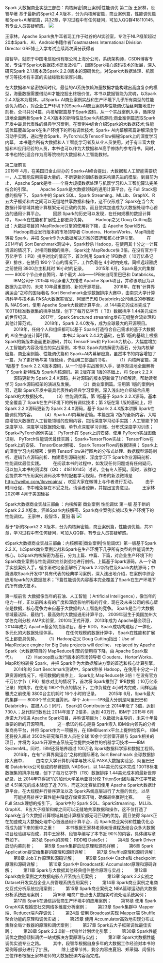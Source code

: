 
Spark 大数据商业实战三部曲：内核解密|商业案例|性能调优 第二版 王家林，段智华著  基于最新的Spark2.4.X版本，分为内核解密篇，商业案例篇，性能调优篇和Spark+AI解密篇，共32章，学习过程中有任何疑问，可加入QQ群418110145，有专业人员答疑解惑。 
![](https://github.com/duanzhihua/code-of-spark-big-data-business-trilogy/blob/master/SecondEdition/aboutBookSecondEdition.png)


王家林，Apache Spark执牛耳者现工作于硅谷的AI实验室，专注于NLP框架超过20本Spark、Al、Android书籍作者Toastmasters International Division Director GRE博士入学考试连续两次满分获得者                                                                                        

段智华，就职于中国电信股份有限公司上海分公司，系统架构师，CSDN博客专家，专注于Spark大数据技术研发及推广，跟随Spark核心源码技术的发展，深入研究Spark 2.1.1版本及Spark 2.2.0版本的源码优化，对Spark大数据处理、机器学习等技术有丰富的实战经验和浓厚兴趣。

在大数据和AI紧密协同时代，最佳的AI系统依赖海量数据才能构建出高度复杂的模型，海量数据需要借助Al才能挖掘出终极价值。本书以数据智能为灵魂，以Spark 2.4.X版本为载体，以Spark+ AI商业案例实战和生产环境下几乎所有类型的性能调优为核心，对企业生产环境下的Spark+AI商业案例与性能调优抽丝剥茧地进行剖析。全书共分4篇，内核解密篇基于Spark源码，从一个实战案例入手，循序渐进地全面解析Spark 2.4.X版本的新特性及Spark内核源码;商业案例篇选取Spark开发中最具代表性的经典学习案例，在案例中综合介绍Spark的大数据技术;性能调优篇覆盖Spark在生产环境下的所有调优技术; Spark+ AI内幕解密篇讲解深度学习动手实践，通过整合Spark、PyTorch以及TensorFlow揭秘Spark上的深度学习内幕。
本书适合所有大数据和人工智能学习者及从业人员使用。对于有丰富大数据和AI应用经验的人员，本书也可以作为大数据和AI高手修炼的参考用书。同时，本书也特别适合作为高等院校的大数据和人工智能教材。
 
第二版前言                                                                                                                          
2019年 4月，在美国旧金山举办的 Spark+AI峰会提出，大数据和人工智能需要统一，人工智能应用需要大量的、不断更新的训练数据来构建先进的模型。到目前为止， Apache Spark是唯一一个将大规模数据处理与机器学习和人工智能算法完美结合的引擎。
　　Apache Spark是大数据领域的通用计算平台。在 Full Stack思想的指导下， Spark中的 Spark SQL、Spark Streaming、MLLib、GraphX、R五大子框架和库之间可以无缝地共享数据和操作，这不仅形成了 Spark在当今大数据计算领域其他计算框架无可匹敌的优势，而且使其加速成为大数据处理中心首选的通用计算平台。
　　回顾 Spark的历史可以发现，在任何规模的数据计算中， Spark在性能和扩展性上都更具优势。
　　Hadoop之父 Doug Cutting指出：大数据项目的 MapReduce引擎的使用将下降，由 Apache Spark取代。
　　Hadoop商业发行版本的市场领导者 Cloudera、HortonWorks、MapR纷纷转投 Spark，并把 Spark作为大数据解决方案的首选和核心计算引擎。
　　在 2014年的 Sort Benchmark测试中，Spark秒杀 Hadoop，在使用其十分之一计算资源的情况下，对相同数据的排序， Spark比 MapReduce快 3倍。在没有官方千万亿字节（ PB）排序对比的情况下，首次利用 Spark对 1PB数据（ 10万亿条记录）排序，在使用 190个节点的情况下，工作负载在 4小时内完成，同样远超雅虎之前使用 3800台主机耗时 16小时的记录。
　　2015年 6月，Spark最大的集群—— 8000个节点来自腾讯，单个最大 Job——1PB来自阿里巴巴和 Databricks。
　　IBM公司于 2015年 6月承诺大力推进 Apache Spark项目，并称该项目为以数据为主导的、未来 10年最重要的、新的开源项目。
　　2016年，在有“计算界奥运会”之称的国际著名 Sort Benchmark全球数据排序大赛中，由南京大学计算机科学与技术系 PASA大数据实验室、阿里巴巴和 Databricks公司组成的参赛团队 NADSort，使用 Apache Spark大数据计算平台，以 144美元的成本完成了 100TB标准数据集的排序处理，创下了每万亿字节（ TB）数据排序 1.44美元成本的世界纪录。
　　2017年，Spark Structured streaming发布无缝整合流处理和其他计算范式。
　　2018年，Spark 2.4.0发布，成为全球最大的开源项目。
　　2019年，任何个人和组织都可以基于 Spark打造符合自己需求的基于大数据的 AI全生态链计算引擎。
　　本书以 Spark 2.4.3为基础，在第 1版的基础上根据 Spark的新版本全面更新源码，并以 TensorFlow和 PyTorch为核心，大幅度增加人工智能的内容及相应的实战案例。本书以 Spark内核解密为基石，分为内核解密篇、商业案例篇、性能调优篇和 Spark+AI内幕解密篇。虽然本书的内容增加了一篇，为了更好地与第 1版延续，仍沿用三部曲的书名。
　　（1）内核解密篇。第 1版基于 Spark 2.2.X版本源码，从一个动手实战案例入手，循序渐进地全面解析了 Spark 新特性及 Spark内核源码。第 2版在第 1版的基础上，将 Spark 2.2.X
　　源码更新为 Spark 2.4.X源码，并对源码的版本更新做了详细解读，帮助读者学习 Spark源码框架的演进及发展。
　　（2）商业案例篇。沿用第 1版的案例内容，选取 Spark开发中最具代表性的经典学习案例，深入浅出地介绍综合应用 Spark的大数据技术。
　　（3）性能调优篇。第 1版基于 Spark 2.2.X源码，基本完全覆盖了 Spark在生产环境下的所有调优技术；第 2版在第 1版的基础上，将 Spark 2.2.X源码更新为 Spark 2.4.X源码，基于 Spark 2.4.X版本讲解 Spark性能调优的内容。
　　（4）Spark+AI内幕解密篇。本篇是第 2版的全新内容，大幅度增加大数据在人工智能领域的应用内容，包括深度学习动手实践：人工智能下的深度学习、深度学习数据预处理、单节点深度学习训练、分布式深度学习训练； Spark+PyTorch案例实战： PyTorch在 Spark上的安装、使用 PyTorch实战图像识别、 PyTorch性能调优最佳实践； Spark+TensorFlow实战： TensorFlow在 Spark上的安装、 TensorBoard解密、 Spark TensorFlow的数据转换； Spark上的深度学习内核解密：使用 TensorFlow进行图片的分布式处理、数据模型源码剖析、逻辑节点源码剖析、构建索引源码剖析、深度学习下 Spark作业源码剖析、性能调优最佳实践。
　　在阅读本书的过程中，如发现任何问题或有任何疑问，可以加入本书的阅读群（QQ： 418110145）讨论，会有专人答疑。同时，该群也会提供本书所用案例源码及本书的配套学习视频。作者的新浪微博是 http://weibo.com/ilovepains/  ，欢迎大家在微博上与作者进行互动。
　　由于时间仓促，书中难免存在不妥之处，请读者谅解，并提出宝贵意见。
　　王家林 2020年 4月于美国硅谷
  
  

Spark大数据商业实战三部曲 ：内核解密 商业案例 性能调优 第一版 基于新的Spark 2.2.X版本，涵盖Spark内核解密、Spark商业案例实战以及生产环境下的性能调优。 王家林，段智华，夏阳 著 
![](https://github.com/duanzhihua/code-of-spark-big-data-business-trilogy/blob/master/aboutBook.jpg)


基于*新的Spark2.2.X版本，分为内核解密篇，商业案例篇，性能调优篇，共31章，学习过程中有任何疑问，可加入QQ群，有专业人员答疑解惑。

《Spark大数据商业实战三部曲：内核解密|商业案例|性能调优》第一版基于Spark 2.2.X，以Spark商业案例实战和Spark在生产环境下几乎所有类型的性能调优为核心，以Spark内核解密为基石，分为上篇、中篇、下篇，对企业生产环境下的Spark商业案例与性能调优抽丝剥茧地进行剖析。上篇基于Spark源码，从一个动手实战案例入手，循序渐进地全面解析了Spark 2.2新特性及Spark内核源码；中篇选取Spark开发中*具有代表的经典学习案例，深入浅出地介绍，在案例中综合应用Spark的大数据技术；下篇性能调优内容基本完全覆盖了Spark在生产环境下的所有调优技术。

第一版前言
大数据像当年的石油、人工智能（ Artificial Intelligence），像当年的电力一样，正以前所未有的广度和深度影响所有的行业，现在及未来公司的核心壁垒是数据，核心竞争力来自基于大数据的人工智能的竞争。 Spark是当今大数据领域最活跃、最热门、最高效的大数据通用计算平台， 2009年诞生于美国加州大学伯克利分校 AMP实验室，2010年正式开源， 2013年成为 Apache基金项目， 2014年成为 Apache基金的顶级项目。基于 RDD，Spark成功构建起了一体化、多元化的大数据处理体系。
　　在任何规模的数据计算中， Spark在性能和扩展性上都更具优势。
　　（1）Hadoop之父 Doug Cutting指出：Use of MapReduce engine for Big Data projects will decline， replaced by Apache Spark（大数据项目的 MapReduce引擎的使用将下降，由 Apache Spark取代）。
　　（2）Hadoop商业发行版本的市场领导者 Cloudera、HortonWorks、MapR纷纷转投 Spark，并把 Spark作为大数据解决方案的首选和核心计算引擎。
　　2014年的 Sort Benchmark测试中，Spark秒杀 Hadoop，在使用十分之一计算资源的情况下，相同数据的排序上， Spark比 MapReduce快 3倍！在没有官方千万亿字节（ PB）排序对比的情况下，首次将 Spark推到了 1PB数据（ 10万亿条记录）的排序，在使用 190个节点的情况下，工作负载在 4小时内完成，同样远超雅虎之前使用 3800台主机耗时 16个小时的记录。
　　2015年 6月，Spark最大的集群—— 8000个节点来自腾讯，单个 Job——1PB最大分别是阿里巴巴和 Databricks，震撼人心！同时， Spark的 Contributor比 2014年涨了 3倍，达到 730人；总代码行数也比 2014年涨了 2倍多，达到 40万行。IBM于 2015年 6月承诺大力推进 Apache Spark项目，并称该项目为：以数据为主导的，未来十年最重要的新的开源项目。
　　这一承诺的核心是将 Spark嵌入 IBM业内领先的分析和商务平台，并将 Spark作为一项服务，在 IBMBluemix平台上提供给客户。 IBM还将投入超过 3500名研究和开发人员在全球 10余个实验室开展与 Spark相关的项目，并将为 Spark开源生态系统无偿提供突破性的机器学习技术——IBM SystemML。同时，IBM还将培养超过 100万名 Spark数据科学家和数据工程师。
　　2016年，在有“计算界奥运会”之称的国际著名 Sort Benchmark 全球数据排序大赛中，
　　由南京大学计算机科学与技术系 PASA大数据实验室、阿里巴巴和 Databricks公司组成的参赛团队 NADSort，以 144美元的成本完成 100TB标准数据集的排序处理，创下了每万亿字节（TB）数据排序 1.44美元成本的最新世界纪录，比 2014年夺得冠军的加州大学圣地亚哥分校 TritonSort团队每万亿字节数据 4.51美元的成本降低了近 70%，而这次比赛依旧使用 Apache Spark大数据计算平台，在大规模并行排序算法以及 Spark系统底层进行了大量的优化，以尽
　　可能提高排序计算性能并降低存储资源开销，确保最终赢得比赛。
　　在 Full Stack理想的指引下， Spark中的 Spark SQL、SparkStreaming、MLLib、GraphX、 R五大子框架和库之间可以无缝地共享数据和操作，这不仅打造了 Spark在当今大数据计算领域其他计算框架都无可匹敌的优势，而且使得 Spark正在加速成为大数据处理中心首选通用计算平台，而 Spark商业案例和性能优化必将成为接下来的重中之重！
　　本书根据王家林老师亲授课程及结合众多大数据项目经验编写而成，其中王家林、段智华编写了本书近 90%的内容，具体编写章节如下。
　　第3章 Spark的灵魂： RDD和 DataSet；
　　第4章 Spark Driver启动内幕剖析；
　　第5章 Spark集群启动原理和源码详解；
　　第6章 Spark Application提交给集群的原理和源码详解；
　　第7章 Shuffle原理和源码详解；
　　第8章 Job工作原理和源码详解；
　　第9章 Spark中 Cache和 checkpoint原理和源码详解；
　　第10章 Spark中 Broadcast和 Accumulator原理和源码详解；
　　第11章 Spark与大数据其他经典组件整合原理与实战；
　　第12章 Spark商业案例之大数据电影点评系统应用案例；
　　第13章 Spark 2.2实战之 Dataset开发实战企业人员管理系统应用案例；
　　第14章 Spark商业案例之电商交互式分析系统应用案例；
　　第15章 Spark商业案例之 NBA篮球运动员大数据分析系统应用案例；
　　第16章 电商广告点击大数据实时流处理系统案例；
　　第17章 Spark在通信运营商生产环境中的应用案例；
　　第18章 使用 Spark GraphX实现婚恋社交网络多维度分析案例；
　　第23章 Spark集群中 Mapper端、Reducer端内存调优；
　　第24章 使用 Broadcast实现 Mapper端 Shuffle聚合功能的原理和调优实战；
　　第25章 使用 Accumulator高效地实现分布式集群全局计数器的原理和调优案例；
　　第27章 Spark五大子框架调优最佳实践；
　　第28章 Spark 2.2.0新一代钨丝计划优化引擎；
　　第30章 Spark性能调优之数据倾斜调优一站式解决方案原理与实战；
　　第31章 Spark大数据性能调优实战专业之路。
　　其中，段智华根据自身多年的大数据工作经验对本书的案例等部分进行了扩展。
　　除上述章节外，剩余内容由夏阳、郑采翎、闫恒伟三位作者根据王家林老师的大数据授课内容而完成。

